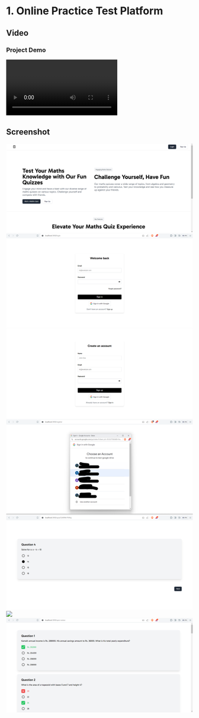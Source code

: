 # 1. Online Practice Test Platform

## Video

### Project Demo

![Watch the video](Online_Practice_Test_Platform\ScreenShots\Demo.mp4)

## Screenshot

![](Online_Practice_Test_Platform\ScreenShots\Home.png)
![](Online_Practice_Test_Platform\ScreenShots\Login.png)
![](Online_Practice_Test_Platform\ScreenShots\SignUp.png)
![](Online_Practice_Test_Platform\ScreenShots\GoogleSignIn.png)
![](Online_Practice_Test_Platform\ScreenShots\Quiz.png)
![](https://drive.google.com/file/d/1qUqzOHJnZdClTXDyHZ4MQE3EtjTLz_H9/view?usp=drive_link)
![](Online_Practice_Test_Platform\ScreenShots\Review.png)
